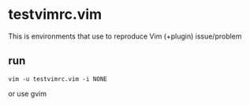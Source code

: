 # testvimrc.vim
This is environments that use to reproduce Vim (+plugin) issue/problem

## run

```
vim -u testvimrc.vim -i NONE
```

or use gvim
